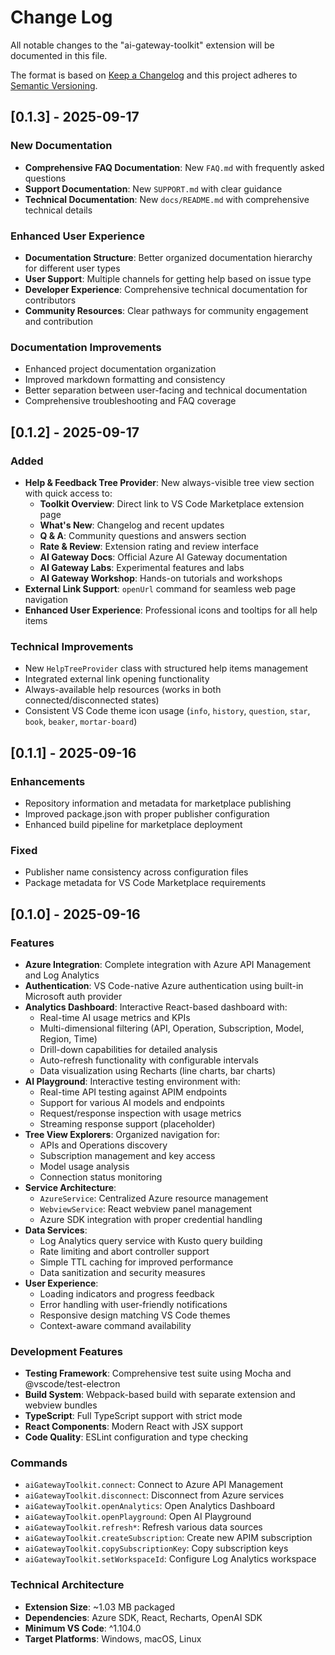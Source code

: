 # Change Log

All notable changes to the "ai-gateway-toolkit" extension will be documented in this file.

The format is based on [Keep a Changelog](http://keepachangelog.com/) and this project adheres to [Semantic Versioning](http://semver.org/).

## [0.1.3] - 2025-09-17

### New Documentation

- **Comprehensive FAQ Documentation**: New `FAQ.md` with frequently asked questions
- **Support Documentation**: New `SUPPORT.md` with clear guidance
- **Technical Documentation**: New `docs/README.md` with comprehensive technical details

### Enhanced User Experience

- **Documentation Structure**: Better organized documentation hierarchy for different user types
- **User Support**: Multiple channels for getting help based on issue type
- **Developer Experience**: Comprehensive technical documentation for contributors
- **Community Resources**: Clear pathways for community engagement and contribution

### Documentation Improvements

- Enhanced project documentation organization
- Improved markdown formatting and consistency
- Better separation between user-facing and technical documentation
- Comprehensive troubleshooting and FAQ coverage

## [0.1.2] - 2025-09-17

### Added

- **Help & Feedback Tree Provider**: New always-visible tree view section with quick access to:
  - **Toolkit Overview**: Direct link to VS Code Marketplace extension page
  - **What's New**: Changelog and recent updates
  - **Q & A**: Community questions and answers section
  - **Rate & Review**: Extension rating and review interface
  - **AI Gateway Docs**: Official Azure AI Gateway documentation
  - **AI Gateway Labs**: Experimental features and labs
  - **AI Gateway Workshop**: Hands-on tutorials and workshops
- **External Link Support**: `openUrl` command for seamless web page navigation
- **Enhanced User Experience**: Professional icons and tooltips for all help items

### Technical Improvements

- New `HelpTreeProvider` class with structured help items management
- Integrated external link opening functionality
- Always-available help resources (works in both connected/disconnected states)
- Consistent VS Code theme icon usage (`info`, `history`, `question`, `star`, `book`, `beaker`, `mortar-board`)

## [0.1.1] - 2025-09-16

### Enhancements

- Repository information and metadata for marketplace publishing
- Improved package.json with proper publisher configuration
- Enhanced build pipeline for marketplace deployment

### Fixed

- Publisher name consistency across configuration files
- Package metadata for VS Code Marketplace requirements

## [0.1.0] - 2025-09-16

### Features

- **Azure Integration**: Complete integration with Azure API Management and Log Analytics
- **Authentication**: VS Code-native Azure authentication using built-in Microsoft auth provider
- **Analytics Dashboard**: Interactive React-based dashboard with:
  - Real-time AI usage metrics and KPIs
  - Multi-dimensional filtering (API, Operation, Subscription, Model, Region, Time)
  - Drill-down capabilities for detailed analysis
  - Auto-refresh functionality with configurable intervals
  - Data visualization using Recharts (line charts, bar charts)
- **AI Playground**: Interactive testing environment with:
  - Real-time API testing against APIM endpoints
  - Support for various AI models and endpoints
  - Request/response inspection with usage metrics
  - Streaming response support (placeholder)
- **Tree View Explorers**: Organized navigation for:
  - APIs and Operations discovery
  - Subscription management and key access
  - Model usage analysis
  - Connection status monitoring
- **Service Architecture**:
  - `AzureService`: Centralized Azure resource management
  - `WebviewService`: React webview panel management
  - Azure SDK integration with proper credential handling
- **Data Services**:
  - Log Analytics query service with Kusto query building
  - Rate limiting and abort controller support
  - Simple TTL caching for improved performance
  - Data sanitization and security measures
- **User Experience**:
  - Loading indicators and progress feedback
  - Error handling with user-friendly notifications
  - Responsive design matching VS Code themes
  - Context-aware command availability

### Development Features

- **Testing Framework**: Comprehensive test suite using Mocha and @vscode/test-electron
- **Build System**: Webpack-based build with separate extension and webview bundles
- **TypeScript**: Full TypeScript support with strict mode
- **React Components**: Modern React with JSX support
- **Code Quality**: ESLint configuration and type checking

### Commands

- `aiGatewayToolkit.connect`: Connect to Azure API Management
- `aiGatewayToolkit.disconnect`: Disconnect from Azure services
- `aiGatewayToolkit.openAnalytics`: Open Analytics Dashboard
- `aiGatewayToolkit.openPlayground`: Open AI Playground
- `aiGatewayToolkit.refresh*`: Refresh various data sources
- `aiGatewayToolkit.createSubscription`: Create new APIM subscription
- `aiGatewayToolkit.copySubscriptionKey`: Copy subscription keys
- `aiGatewayToolkit.setWorkspaceId`: Configure Log Analytics workspace

### Technical Architecture

- **Extension Size**: ~1.03 MB packaged
- **Dependencies**: Azure SDK, React, Recharts, OpenAI SDK
- **Minimum VS Code**: ^1.104.0
- **Target Platforms**: Windows, macOS, Linux
